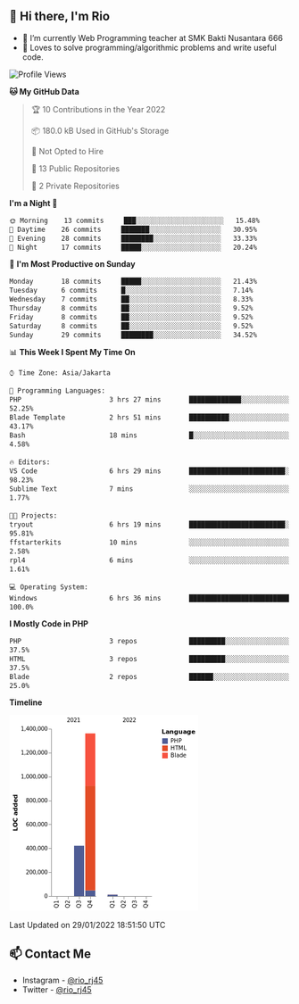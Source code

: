 ## 👋 Hi there, I'm Rio 

-  🔭 I’m currently Web Programming teacher at SMK Bakti Nusantara 666
-  💬 Loves to solve programming/algorithmic problems and write useful code.

<!--START_SECTION:waka-->
![Profile Views](http://img.shields.io/badge/Profile%20Views-1-blue)

**🐱 My GitHub Data** 

> 🏆 10 Contributions in the Year 2022
 > 
> 📦 180.0 kB Used in GitHub's Storage 
 > 
> 🚫 Not Opted to Hire
 > 
> 📜 13 Public Repositories 
 > 
> 🔑 2 Private Repositories  
 > 
**I'm a Night 🦉** 

```text
🌞 Morning    13 commits     ███░░░░░░░░░░░░░░░░░░░░░░   15.48% 
🌆 Daytime    26 commits     ███████░░░░░░░░░░░░░░░░░░   30.95% 
🌃 Evening    28 commits     ████████░░░░░░░░░░░░░░░░░   33.33% 
🌙 Night      17 commits     █████░░░░░░░░░░░░░░░░░░░░   20.24%

```
📅 **I'm Most Productive on Sunday** 

```text
Monday       18 commits     █████░░░░░░░░░░░░░░░░░░░░   21.43% 
Tuesday      6 commits      █░░░░░░░░░░░░░░░░░░░░░░░░   7.14% 
Wednesday    7 commits      ██░░░░░░░░░░░░░░░░░░░░░░░   8.33% 
Thursday     8 commits      ██░░░░░░░░░░░░░░░░░░░░░░░   9.52% 
Friday       8 commits      ██░░░░░░░░░░░░░░░░░░░░░░░   9.52% 
Saturday     8 commits      ██░░░░░░░░░░░░░░░░░░░░░░░   9.52% 
Sunday       29 commits     ████████░░░░░░░░░░░░░░░░░   34.52%

```


📊 **This Week I Spent My Time On** 

```text
⌚︎ Time Zone: Asia/Jakarta

💬 Programming Languages: 
PHP                      3 hrs 27 mins       █████████████░░░░░░░░░░░░   52.25% 
Blade Template           2 hrs 51 mins       ██████████░░░░░░░░░░░░░░░   43.17% 
Bash                     18 mins             █░░░░░░░░░░░░░░░░░░░░░░░░   4.58%

🔥 Editors: 
VS Code                  6 hrs 29 mins       ████████████████████████░   98.23% 
Sublime Text             7 mins              ░░░░░░░░░░░░░░░░░░░░░░░░░   1.77%

🐱‍💻 Projects: 
tryout                   6 hrs 19 mins       ████████████████████████░   95.81% 
ffstarterkits            10 mins             ░░░░░░░░░░░░░░░░░░░░░░░░░   2.58% 
rpl4                     6 mins              ░░░░░░░░░░░░░░░░░░░░░░░░░   1.61%

💻 Operating System: 
Windows                  6 hrs 36 mins       █████████████████████████   100.0%

```

**I Mostly Code in PHP** 

```text
PHP                      3 repos             █████████░░░░░░░░░░░░░░░░   37.5% 
HTML                     3 repos             █████████░░░░░░░░░░░░░░░░   37.5% 
Blade                    2 repos             ██████░░░░░░░░░░░░░░░░░░░   25.0%

```


**Timeline**

![Chart not found](https://raw.githubusercontent.com/neushepa/neushepa/main/charts/bar_graph.png) 


 Last Updated on 29/01/2022 18:51:50 UTC
<!--END_SECTION:waka-->

## 📫 Contact Me
- Instagram - [@rio_rj45](https://www.instagram.com/rio_rj45/)
- Twitter - [@rio_rj45](https://twitter.com/rio_rj45)
